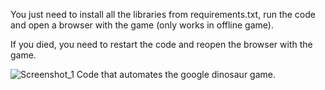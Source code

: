 You just need to install all the libraries from requirements.txt, run the code and open a browser with the game (only works in offline game). 

If you died, you need to restart the code and reopen the browser with the game.

![Screenshot_1](https://user-images.githubusercontent.com/71581584/139858408-0415362c-ccee-4eaa-b478-b80c5a60f24c.png)
Code that automates the google dinosaur game.


